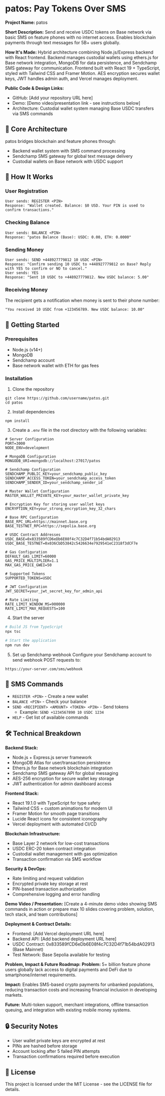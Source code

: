 # patos: Pay Tokens Over SMS

 **Project Name:** patos

 **Short Description:** Send and receive USDC tokens on Base network via basic SMS on feature phones with no internet access. Enables blockchain payments through text messages for 5B+ users globally.

 **How It's Made:** 
Hybrid architecture combining Node.js/Express backend with React frontend. Backend manages custodial wallets using ethers.js for Base network integration, MongoDB for data persistence, and Sendchamp SMS gateway for communication. Frontend built with React 19 + TypeScript, styled with Tailwind CSS and Framer Motion. AES encryption secures wallet keys, JWT handles admin auth, and Vercel manages deployment.

 **Public Code & Design Links:**
- GitHub: [Add your repository URL here]
- Demo: [Demo video/presentation link - see instructions below]
- Architecture: Custodial wallet system managing Base USDC transfers via SMS commands

## 🔧 Core Architecture

patos bridges blockchain and feature phones through:

- Backend wallet system with SMS command processing
- Sendchamp SMS gateway for global text message delivery
- Custodial wallets on Base network with USDC support

## 📱 How It Works

### User Registration
```
User sends: REGISTER <PIN>
Response: "Wallet created. Balance: $0 USD. Your PIN is used to confirm transactions."
```

### Checking Balance
```
User sends: BALANCE <PIN>
Response: "patos Balance (Base): USDC: 0.00, ETH: 0.0000"
```

### Sending Money
```
User sends: SEND +448927779812 10 USDC <PIN>
Response: "Confirm sending 10 USDC to +448927779812 on Base? Reply with YES to confirm or NO to cancel."
User sends: YES
Response: "Sent 10 USDC to +448927779812. New USDC balance: 5.00"
```

### Receiving Money
The recipient gets a notification when money is sent to their phone number:
```
"You received 10 USDC from +123456789. New USDC balance: 10.00"
```

## 🚀 Getting Started

### Prerequisites

- Node.js (v14+)
- MongoDB
- Sendchamp account
- Base network wallet with ETH for gas fees

### Installation

1. Clone the repository
```
git clone https://github.com/username/patos.git
cd patos
```

2. Install dependencies
```
npm install
```

3. Create a `.env` file in the root directory with the following variables:
```
# Server Configuration
PORT=3000
NODE_ENV=development

# MongoDB Configuration
MONGODB_URI=mongodb://localhost:27017/patos

# Sendchamp Configuration
SENDCHAMP_PUBLIC_KEY=your_sendchamp_public_key
SENDCHAMP_ACCESS_TOKEN=your_sendchamp_access_token
SENDCHAMP_SENDER_ID=your_sendchamp_sender_id

# Master Wallet Configuration
MASTER_WALLET_PRIVATE_KEY=your_master_wallet_private_key

# Encryption Key for storing user wallet keys
ENCRYPTION_KEY=your_strong_encryption_key_32_chars

# Base RPC Configuration
BASE_RPC_URL=https://mainnet.base.org
BASE_TESTNET_RPC=https://sepolia.base.org

# USDC Contract Addresses
USDC_BASE=0x833589fCD6eDb6E08f4c7C32D4f71b54bdA02913
USDC_BASE_TESTNET=0x036CbD53842c5426634e7929541eC2318f3dCF7e

# Gas Configuration
DEFAULT_GAS_LIMIT=60000
GAS_PRICE_MULTIPLIER=1.1
MAX_GAS_PRICE_GWEI=50

# Supported Tokens
SUPPORTED_TOKENS=USDC

# JWT Configuration
JWT_SECRET=your_jwt_secret_key_for_admin_api

# Rate Limiting
RATE_LIMIT_WINDOW_MS=900000
RATE_LIMIT_MAX_REQUESTS=100
```

4. Start the server

```bash
# Build JS from TypeScript
npx tsc

# Start the application
npm run dev
```

5. Set up Sendchamp webhook
Configure your Sendchamp account to send webhook POST requests to:
```
https://your-server.com/sms/webhook
```

## 💬 SMS Commands

- `REGISTER <PIN>` - Create a new wallet
- `BALANCE <PIN>` - Check your balance
- `SEND <RECIPIENT> <AMOUNT> <TOKEN> <PIN>` - Send tokens
  - Example: `SEND +1234567890 10 USDC 1234`
- `HELP` - Get list of available commands

## 🛠️ Technical Breakdown

**Backend Stack:**
- Node.js + Express.js server framework
- MongoDB Atlas for user/transaction persistence
- Ethers.js for Base network blockchain integration
- Sendchamp SMS gateway API for global messaging
- AES-256 encryption for secure wallet key storage
- JWT authentication for admin dashboard access

**Frontend Stack:**
- React 19.1.0 with TypeScript for type safety
- Tailwind CSS + custom animations for modern UI
- Framer Motion for smooth page transitions
- Lucide React icons for consistent iconography
- Vercel deployment with automated CI/CD

**Blockchain Infrastructure:**
- Base Layer 2 network for low-cost transactions
- USDC ERC-20 token contract integration
- Custodial wallet management with gas optimization
- Transaction confirmation via SMS workflow

**Security & DevOps:**
- Rate limiting and request validation
- Encrypted private key storage at rest
- PIN-based transaction authorization
- Comprehensive logging and error handling

 **Demo Video / Presentation:**
[Create a 4-minute demo video showing SMS commands in action or prepare max 10 slides covering problem, solution, tech stack, and team contributions]

 **Deployment & Contract Details:**
- Frontend: [Add Vercel deployment URL here]
- Backend API: [Add backend deployment URL here]  
- USDC Contract: 0x833589fCD6eDb6E08f4c7C32D4f71b54bdA02913 (Base Mainnet)
- Test Network: Base Sepolia available for testing

 **Problem, Impact & Future Roadmap:**
**Problem:** 5+ billion feature phone users globally lack access to digital payments and DeFi due to smartphone/internet requirements.

**Impact:** Enables SMS-based crypto payments for unbanked populations, reducing transaction costs and increasing financial inclusion in developing markets.

**Future:** Multi-token support, merchant integrations, offline transaction queuing, and integration with existing mobile money systems.

## 🔒 Security Notes

- User wallet private keys are encrypted at rest
- PINs are hashed before storage
- Account locking after 5 failed PIN attempts
- Transaction confirmations required before execution

## 📝 License

This project is licensed under the MIT License - see the LICENSE file for details. 
